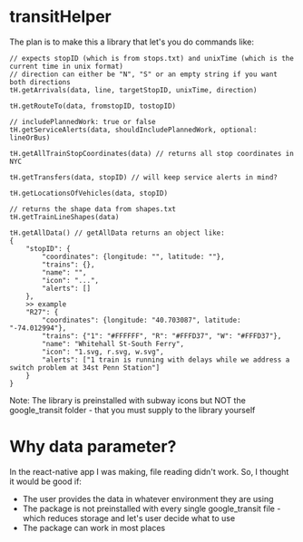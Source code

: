 # transitHelper
The plan is to make this a library that let's you do commands like:
```
// expects stopID (which is from stops.txt) and unixTime (which is the current time in unix format)
// direction can either be "N", "S" or an empty string if you want both directions
tH.getArrivals(data, line, targetStopID, unixTime, direction)

tH.getRouteTo(data, fromstopID, tostopID)

// includePlannedWork: true or false
tH.getServiceAlerts(data, shouldIncludePlannedWork, optional: lineOrBus)

tH.getAllTrainStopCoordinates(data) // returns all stop coordinates in NYC

tH.getTransfers(data, stopID) // will keep service alerts in mind?

tH.getLocationsOfVehicles(data, stopID)

// returns the shape data from shapes.txt
tH.getTrainLineShapes(data)

tH.getAllData() // getAllData returns an object like:
{
    "stopID": {
        "coordinates": {longitude: "", latitude: ""},
        "trains": {},
        "name": "",
        "icon": "...",
        "alerts": []
    },
    >> example
    "R27": {
        "coordinates": {longitude: "40.703087", latitude: "-74.012994"},
        "trains": {"1": "#FFFFFF", "R": "#FFFD37", "W": "#FFFD37"},
        "name": "Whitehall St-South Ferry",
        "icon": "1.svg, r.svg, w.svg",
        "alerts": ["1 train is running with delays while we address a switch problem at 34st Penn Station"]
    }
}
```
Note: The library is preinstalled with subway icons but NOT
the google_transit folder - that you must supply to the library
yourself
# Why data parameter?
In the react-native app I was making, file reading didn't work.
So, I thought it would be good if:
- The user provides the data in whatever environment they are using
- The package is not preinstalled with every single google_transit
file - which reduces storage and let's user decide what to use
- The package can work in most places